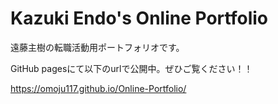 # Kazuki Endo's Online Portfolio
遠藤主樹の転職活動用ポートフォリオです。

GitHub pagesにて以下のurlで公開中。ぜひご覧ください！！

https://omoju117.github.io/Online-Portfolio/
